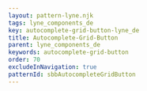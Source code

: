 ```yaml
---
layout: pattern-lyne.njk
tags: lyne_components_de
key: autocomplete-grid-button-lyne_de
title: Autocomplete-Grid-Button
parent: lyne_components_de
keywords: autocomplete-grid-button
order: 70
excludeInNavigation: true
patternId: sbbAutocompleteGridButton
---
```

